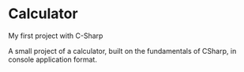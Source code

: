 # Calculator
My first project with C-Sharp

A small project of a calculator, built on the fundamentals of CSharp, in console application format.
